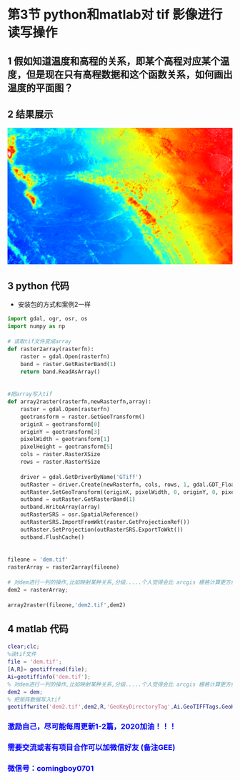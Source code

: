 # 第3节 python和matlab对 tif 影像进行读写操作

## 1 假如知道温度和高程的关系，即某个高程对应某个温度，但是现在只有高程数据和这个函数关系，如何画出温度的平面图？

## 2 结果展示

![](../data/images/dem.png)

## 3 python 代码

- 安装包的方式和案例2一样

```python
import gdal, ogr, osr, os
import numpy as np

# 读取tif文件变成array
def raster2array(rasterfn):
    raster = gdal.Open(rasterfn)
    band = raster.GetRasterBand(1)
    return band.ReadAsArray()


#把array写入tif
def array2raster(rasterfn,newRasterfn,array):
    raster = gdal.Open(rasterfn)
    geotransform = raster.GetGeoTransform()
    originX = geotransform[0]
    originY = geotransform[3]
    pixelWidth = geotransform[1]
    pixelHeight = geotransform[5]
    cols = raster.RasterXSize
    rows = raster.RasterYSize

    driver = gdal.GetDriverByName('GTiff')
    outRaster = driver.Create(newRasterfn, cols, rows, 1, gdal.GDT_Float32)
    outRaster.SetGeoTransform((originX, pixelWidth, 0, originY, 0, pixelHeight))
    outband = outRaster.GetRasterBand(1)
    outband.WriteArray(array)
    outRasterSRS = osr.SpatialReference()
    outRasterSRS.ImportFromWkt(raster.GetProjectionRef())
    outRaster.SetProjection(outRasterSRS.ExportToWkt())
    outband.FlushCache()


fileone = 'dem.tif'
rasterArray = raster2array(fileone)

# 对dem进行一列的操作,比如映射某种关系,分级.....个人觉得会比 arcgis 栅格计算更方便一些
dem2 = rasterArray;
  
array2raster(fileone,'dem2.tif',dem2)
```

## 4 matlab 代码

```matlab
clear;clc;
%读tif文件
file = 'dem.tif';
[A,R]= geotiffread(file);
Ai=geotiffinfo('dem.tif');
% 对dem进行一列的操作,比如映射某种关系,分级.....个人觉得会比 arcgis 栅格计算更方便一些
dem2 = dem;
% 把矩阵数据写入tif
geotiffwrite('dem2.tif',dem2,R,'GeoKeyDirectoryTag',Ai.GeoTIFFTags.GeoKeyDirectoryTag);
```

### <font color=blue> 激励自己，尽可能每周更新1-2篇，2020加油！！！ </font>

### <font color=blue> 需要交流或者有项目合作可以加微信好友 (备注GEE) </font>

### <font color=blue> 微信号：comingboy0701 </font>
